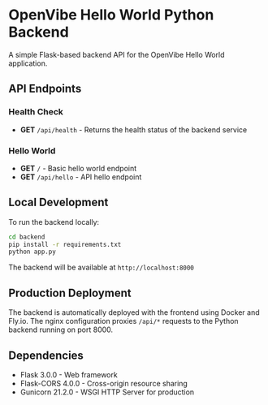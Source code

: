 # OpenVibe Hello World Python Backend

A simple Flask-based backend API for the OpenVibe Hello World application.

## API Endpoints

### Health Check
- **GET** `/api/health` - Returns the health status of the backend service

### Hello World
- **GET** `/` - Basic hello world endpoint
- **GET** `/api/hello` - API hello endpoint

## Local Development

To run the backend locally:

```bash
cd backend
pip install -r requirements.txt
python app.py
```

The backend will be available at `http://localhost:8000`

## Production Deployment

The backend is automatically deployed with the frontend using Docker and Fly.io. The nginx configuration proxies `/api/*` requests to the Python backend running on port 8000.

## Dependencies

- Flask 3.0.0 - Web framework
- Flask-CORS 4.0.0 - Cross-origin resource sharing
- Gunicorn 21.2.0 - WSGI HTTP Server for production
